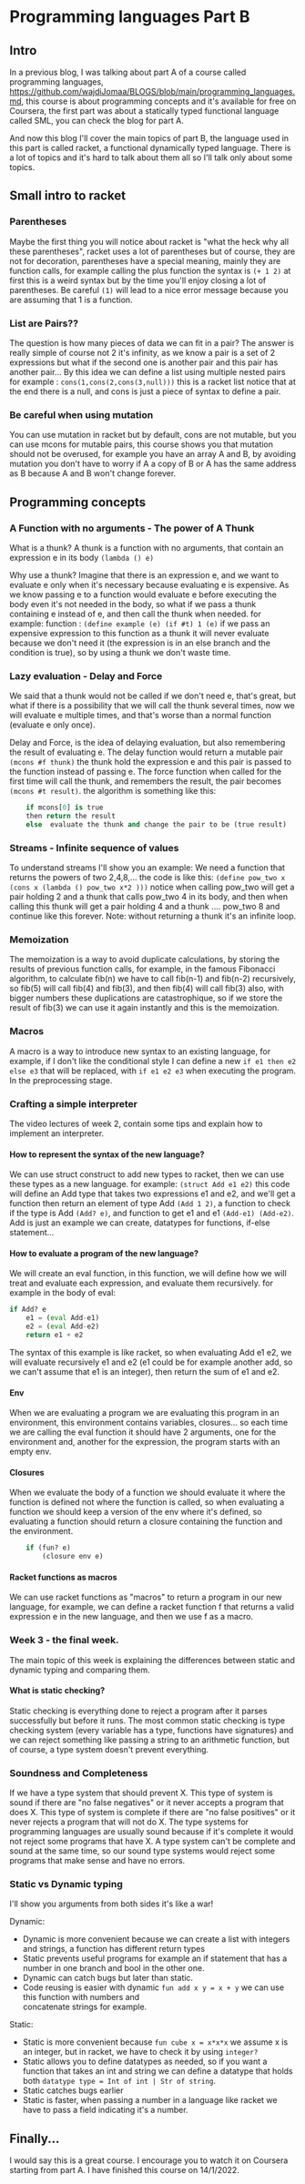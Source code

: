 # Programming languages Part B

## Intro

In a previous blog, I was talking about part A of a course called programming languages,
https://github.com/wajdiJomaa/BLOGS/blob/main/programming_languages.md, this course is about 
programming concepts and it's available for free on Coursera, the first part was about a 
statically typed functional language called SML, you can check the blog for part A. 

And now this blog I'll cover the main topics of part B, the language used in this part
is called racket, a functional dynamically typed language. There is a lot of topics and 
it's hard to talk about them all so I'll talk only about some topics.

## Small intro to racket

### Parentheses

Maybe the first thing you will notice about racket is "what the heck why all these parentheses",
racket uses a lot of parentheses but of course, they are not for decoration, parentheses have a 
special meaning, mainly they are function calls, for example calling the plus function the syntax is 
`(+ 1 2)` at first this is a weird syntax but by the time you'll enjoy closing a lot of parentheses.
Be careful `(1)` will lead to a nice error message because you are assuming that 1 is a function.

### List are Pairs??

The question is how many pieces of data we can fit in a pair? 
The answer is really simple of course not 2 it's infinity, as we know a pair is a set of 2 expressions
but what if the second one is another pair and this pair has another pair... 
By this idea we can define a list using multiple nested pairs for example :
`cons(1,cons(2,cons(3,null)))` this is a racket list notice that at the end there is a null, and cons
is just a piece of syntax to define a pair.

### Be careful when using mutation

You can use mutation in racket but by default, cons are not mutable, but you can use mcons
for mutable pairs, this course shows you that mutation should not be overused, for example 
you have an array A and B, by avoiding mutation you don't have to worry if A a copy of B or 
A has the same address as B because A and B won't change forever. 

## Programming concepts 

### A Function with no arguments - The power of A Thunk

What is a thunk? A thunk is a function with no arguments, that contain an expression e in its body 
`(lambda () e)` 

Why use a thunk? Imagine that there is an expression e, and we want to evaluate e only when it's necessary because evaluating e is expensive. As we know passing e to a function would evaluate e before
executing the body even it's not needed in the body, so what if we pass a thunk containing e instead of e, and then call the thunk when needed. for example:
function :
`(define example (e) (if #t) 1 (e)`
if we pass an expensive expression to this function as a thunk it will never evaluate because 
we don't need it (the expression is in an else branch and the condition is true), so by using a thunk
we don't waste time.

### Lazy evaluation - Delay and Force

We said that a thunk would not be called if we don't need e, that's great, but what if 
there is a possibility that we will call the thunk several times, now we will evaluate e
multiple times, and that's worse than a normal function (evaluate e only once).

Delay and Force, is the idea of delaying evaluation, but also remembering the result of evaluating e.
The delay function would return a mutable pair `(mcons #f thunk)` the thunk hold the expression e 
and this pair is passed to the function instead of passing e. The force function when called for the first 
time will call the thunk, and remembers the result, the pair becomes `(mcons #t result)`. 
the algorithm is something like this:
```python 
    if mcons[0] is true 
    then return the result  
    else  evaluate the thunk and change the pair to be (true result) 
```

### Streams - Infinite sequence of values

To understand streams I'll show you an example: We need a function that returns the powers of two
2,4,8,... the code is like this:
`(define pow_two x  (cons x (lambda () pow_two x*2 )))`
notice when calling pow_two will get a pair holding 2 and a thunk that calls pow_two 4 in its body,
and then when calling this thunk will get a pair holding 4 and a thunk .... pow_two 8 and continue like
this forever.
Note: without returning a thunk it's an infinite loop.

### Memoization

The memoization is a way to avoid duplicate calculations, by storing the results of previous function calls,
for example, in the famous Fibonacci algorithm, to calculate fib(n) we have to call fib(n-1) and fib(n-2) recursively, so fib(5) will call fib(4) and fib(3), and then fib(4) will call fib(3) also, with bigger numbers these duplications are catastrophique, so if we store the result of fib(3) we can use it again instantly and this is the memoization.

### Macros 

A macro is a way to introduce new syntax to an existing language, for example, if I don't 
like the conditional style I can define a new `if e1 then e2 else e3` that will be replaced,
with `if e1 e2 e3` when executing the program. In the preprocessing stage.

### Crafting a simple interpreter 

The video lectures of week 2, contain some tips and explain how to implement an interpreter.


#### How to represent the syntax of the new language?

We can use struct construct to add new types to racket, then we can use these types as a new language.
for example: `(struct Add e1 e2)` this code will define an Add type that takes two expressions e1 and e2,
and we'll get a function then return an element of type Add `(Add 1 2)`, a function to check if the type is
Add `(Add? e)`, and function to get e1 and e1 `(Add-e1) (Add-e2)`.
Add is just an example we can create, datatypes for functions, if-else statement...
 

#### How to evaluate a program of the new language?

We will create an eval function, in this function, we will define how we will treat and evaluate each expression, and evaluate them recursively. for example in the body of eval:

```python
if Add? e
    e1 = (eval Add-e1) 
    e2 = (eval Add-e2)
    return e1 + e2
```
The syntax of this example is like racket, so when evaluating Add e1 e2, we will evaluate recursively 
e1 and e2 (e1 could be for example another add, so we can't assume that e1 is an integer), then return the sum of e1 and e2. 

#### Env

When we are evaluating a program we are evaluating this program in an environment, this environment 
contains variables, closures... so each time we are calling the eval function it should have
2 arguments, one for the environment and, another for the expression, the program starts with an empty env.

#### Closures

When we evaluate the body of a function we should evaluate it where the function is defined not where 
the function is called, so when evaluating a function we should keep a version of the env where it's defined, so evaluating a function should return a closure containing the function and the environment. 

```python
    if (fun? e)
        (closure env e)
```
#### Racket functions as macros

We can use racket functions as "macros" to return a program in our new language,
for example, we can define a racket function f that returns a valid expression e in the new language, and then we use f as a macro.  

### Week 3 - the final week.

The main topic of this week is explaining the differences between static and dynamic typing and comparing
them.

#### What is static checking?

Static checking is everything done to reject a program after it parses successfully but before it runs.
The most common static checking is type checking system (every variable has a type, functions have signatures)
and we can reject something like passing a string to an arithmetic function, but of course, a type system doesn't 
prevent everything.

### Soundness and Completeness

If we have a type system that should prevent X.
This type of system is sound if there are "no false negatives" or it never accepts a program that does X.
This type of system is complete if there are "no false positives" or it never rejects a program that will not do X.
The type systems for programming languages are usually sound because if it's complete it would not reject some 
programs that have X. 
A type system can't be complete and sound at the same time, so our sound type systems would reject some
programs that make sense and have no errors.
 
### Static vs Dynamic typing

I'll show you arguments from both sides it's like a war!

Dynamic:
- Dynamic is more convenient because we can create a list with integers and strings, a function has different
return types
- Static prevents useful programs for example an if statement that has a number in one branch and bool in the
other one.
- Dynamic can catch bugs but later than static.
- Code reusing is easier with dynamic `fun add x y = x + y` we can use this function with numbers and  
concatenate strings for example.

Static:
- Static is more convenient because `fun cube x = x*x*x` we assume x is an integer, but in racket, we have to check
it by using `integer?`
- Static allows you to define datatypes as needed, so if you want a function that takes an int and string 
we can define a datatype that holds both `datatype type = Int of int | Str of string`.
- Static catches bugs earlier
- Static is faster, when passing a number in a language like  racket we have to pass a field indicating 
it's a number.

## Finally...

I would say this is a great course. I encourage you to watch it on Coursera starting from part A.
I have finished this course on 14/1/2022.